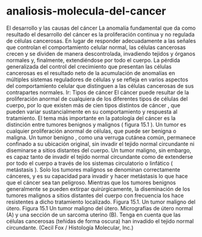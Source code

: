 # analiosis-molecula-del-cancer
El desarrollo y las causas del cáncer La anomalía fundamental que da como resultado el desarrollo del cáncer es la proliferación continua y no regulada de células cancerosas. En lugar de responder adecuadamente a las señales que controlan el comportamiento celular normal, las células cancerosas crecen y se dividen de manera descontrolada, invadiendo tejidos y órganos normales y, finalmente, extendiéndose por todo el cuerpo. La pérdida generalizada del control del crecimiento que presentan las células cancerosas es el resultado neto de la acumulación de anomalías en múltiples sistemas reguladores de células y se refleja en varios aspectos del comportamiento celular que distinguen a las células cancerosas de sus contrapartes normales.  Ir: Tipos de cáncer El cáncer puede resultar de la proliferación anormal de cualquiera de los diferentes tipos de células del cuerpo, por lo que existen más de cien tipos distintos de cáncer , que pueden variar sustancialmente en su comportamiento y respuesta al tratamiento. El tema más importante en la patología del cáncer es la distinción entre tumores benignos y malignos ( figura 15.1 ). Un tumor es cualquier proliferación anormal de células, que puede ser benigna o maligna. Un tumor benigno , como una verruga cutánea común, permanece confinado a su ubicación original, sin invadir el tejido normal circundante ni diseminarse a sitios distantes del cuerpo. Un tumor maligno, sin embargo, es capaz tanto de invadir el tejido normal circundante como de extenderse por todo el cuerpo a través de los sistemas circulatorio o linfático ( metástasis ). Solo los tumores malignos se denominan correctamente cánceres, y es su capacidad para invadir y hacer metástasis lo que hace que el cáncer sea tan peligroso. Mientras que los tumores benignos generalmente se pueden extirpar quirúrgicamente, la diseminación de los tumores malignos a sitios distantes del cuerpo con frecuencia los hace resistentes a dicho tratamiento localizado.  Figura 15.1.  Un tumor maligno del útero. Figura 15.1 Un tumor maligno del útero. Micrografías de útero normal (A) y una sección de un sarcoma uterino (B). Tenga en cuenta que las células cancerosas (teñidas de forma oscura) han invadido el tejido normal circundante. (Cecil Fox / Histología Molecular, Inc.)
